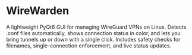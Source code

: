 # WireWarden
A lightweight PyQt6 GUI for managing WireGuard VPNs on Linux. Detects .conf files automatically, shows connection status in color, and lets you bring tunnels up or down with a single click. Includes safety checks for filenames, single-connection enforcement, and live status updates.
